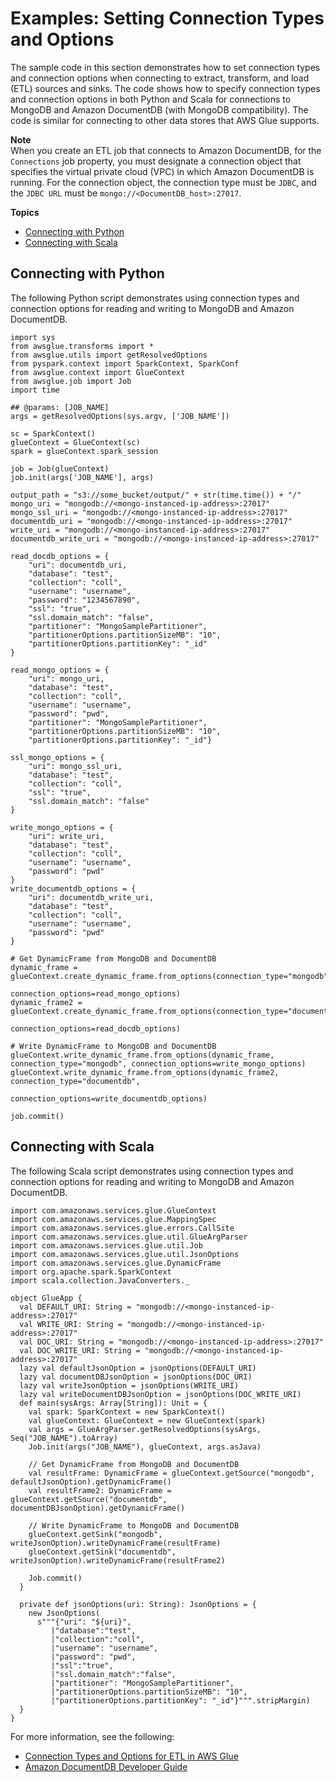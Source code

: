 # Examples: Setting Connection Types and Options<a name="aws-glue-programming-etl-connect-samples"></a>

The sample code in this section demonstrates how to set connection types and connection options when connecting to extract, transform, and load \(ETL\) sources and sinks\. The code shows how to specify connection types and connection options in both Python and Scala for connections to MongoDB and Amazon DocumentDB \(with MongoDB compatibility\)\. The code is similar for connecting to other data stores that AWS Glue supports\.

**Note**  
When you create an ETL job that connects to Amazon DocumentDB, for the `Connections` job property, you must designate a connection object that specifies the virtual private cloud \(VPC\) in which Amazon DocumentDB is running\. For the connection object, the connection type must be `JDBC`, and the `JDBC URL` must be `mongo://<DocumentDB_host>:27017`\.

**Topics**
+ [Connecting with Python](#etl-connect-with-python)
+ [Connecting with Scala](#etl-connect-with-scala)

## Connecting with Python<a name="etl-connect-with-python"></a>

The following Python script demonstrates using connection types and connection options for reading and writing to MongoDB and Amazon DocumentDB\.

```
import sys
from awsglue.transforms import *
from awsglue.utils import getResolvedOptions
from pyspark.context import SparkContext, SparkConf
from awsglue.context import GlueContext
from awsglue.job import Job
import time

## @params: [JOB_NAME]
args = getResolvedOptions(sys.argv, ['JOB_NAME'])

sc = SparkContext()
glueContext = GlueContext(sc)
spark = glueContext.spark_session

job = Job(glueContext)
job.init(args['JOB_NAME'], args)

output_path = "s3://some_bucket/output/" + str(time.time()) + "/"
mongo_uri = "mongodb://<mongo-instanced-ip-address>:27017"
mongo_ssl_uri = "mongodb://<mongo-instanced-ip-address>:27017"
documentdb_uri = "mongodb://<mongo-instanced-ip-address>:27017"
write_uri = "mongodb://<mongo-instanced-ip-address>:27017"
documentdb_write_uri = "mongodb://<mongo-instanced-ip-address>:27017"

read_docdb_options = {
    "uri": documentdb_uri,
    "database": "test",
    "collection": "coll",
    "username": "username",
    "password": "1234567890",
    "ssl": "true",
    "ssl.domain_match": "false",
    "partitioner": "MongoSamplePartitioner",
    "partitionerOptions.partitionSizeMB": "10",
    "partitionerOptions.partitionKey": "_id"
}

read_mongo_options = {
    "uri": mongo_uri,
    "database": "test",
    "collection": "coll",
    "username": "username",
    "password": "pwd",
    "partitioner": "MongoSamplePartitioner",
    "partitionerOptions.partitionSizeMB": "10",
    "partitionerOptions.partitionKey": "_id"}

ssl_mongo_options = {
    "uri": mongo_ssl_uri,
    "database": "test",
    "collection": "coll",
    "ssl": "true",
    "ssl.domain_match": "false"
}

write_mongo_options = {
    "uri": write_uri,
    "database": "test",
    "collection": "coll",
    "username": "username",
    "password": "pwd"
}
write_documentdb_options = {
    "uri": documentdb_write_uri,
    "database": "test",
    "collection": "coll",
    "username": "username",
    "password": "pwd"
}

# Get DynamicFrame from MongoDB and DocumentDB
dynamic_frame = glueContext.create_dynamic_frame.from_options(connection_type="mongodb",
                                                              connection_options=read_mongo_options)
dynamic_frame2 = glueContext.create_dynamic_frame.from_options(connection_type="documentdb",
                                                               connection_options=read_docdb_options)

# Write DynamicFrame to MongoDB and DocumentDB
glueContext.write_dynamic_frame.from_options(dynamic_frame, connection_type="mongodb", connection_options=write_mongo_options)
glueContext.write_dynamic_frame.from_options(dynamic_frame2, connection_type="documentdb",
                                             connection_options=write_documentdb_options)

job.commit()
```

## Connecting with Scala<a name="etl-connect-with-scala"></a>

The following Scala script demonstrates using connection types and connection options for reading and writing to MongoDB and Amazon DocumentDB\.

```
import com.amazonaws.services.glue.GlueContext
import com.amazonaws.services.glue.MappingSpec
import com.amazonaws.services.glue.errors.CallSite
import com.amazonaws.services.glue.util.GlueArgParser
import com.amazonaws.services.glue.util.Job
import com.amazonaws.services.glue.util.JsonOptions
import com.amazonaws.services.glue.DynamicFrame
import org.apache.spark.SparkContext
import scala.collection.JavaConverters._

object GlueApp {
  val DEFAULT_URI: String = "mongodb://<mongo-instanced-ip-address>:27017"
  val WRITE_URI: String = "mongodb://<mongo-instanced-ip-address>:27017"
  val DOC_URI: String = "mongodb://<mongo-instanced-ip-address>:27017"
  val DOC_WRITE_URI: String = "mongodb://<mongo-instanced-ip-address>:27017"
  lazy val defaultJsonOption = jsonOptions(DEFAULT_URI)
  lazy val documentDBJsonOption = jsonOptions(DOC_URI)
  lazy val writeJsonOption = jsonOptions(WRITE_URI)
  lazy val writeDocumentDBJsonOption = jsonOptions(DOC_WRITE_URI)
  def main(sysArgs: Array[String]): Unit = {
    val spark: SparkContext = new SparkContext()
    val glueContext: GlueContext = new GlueContext(spark)
    val args = GlueArgParser.getResolvedOptions(sysArgs, Seq("JOB_NAME").toArray)
    Job.init(args("JOB_NAME"), glueContext, args.asJava)

    // Get DynamicFrame from MongoDB and DocumentDB
    val resultFrame: DynamicFrame = glueContext.getSource("mongodb", defaultJsonOption).getDynamicFrame()
    val resultFrame2: DynamicFrame = glueContext.getSource("documentdb", documentDBJsonOption).getDynamicFrame()

    // Write DynamicFrame to MongoDB and DocumentDB
    glueContext.getSink("mongodb", writeJsonOption).writeDynamicFrame(resultFrame)
    glueContext.getSink("documentdb", writeJsonOption).writeDynamicFrame(resultFrame2)

    Job.commit()
  }

  private def jsonOptions(uri: String): JsonOptions = {
    new JsonOptions(
      s"""{"uri": "${uri}",
         |"database":"test",
         |"collection":"coll",
         |"username": "username",
         |"password": "pwd",
         |"ssl":"true",
         |"ssl.domain_match":"false",
         |"partitioner": "MongoSamplePartitioner",
         |"partitionerOptions.partitionSizeMB": "10",
         |"partitionerOptions.partitionKey": "_id"}""".stripMargin)
  }
}
```

For more information, see the following:
+ [Connection Types and Options for ETL in AWS Glue](aws-glue-programming-etl-connect.md)
+ [Amazon DocumentDB Developer Guide](https://docs.aws.amazon.com/documentdb/latest/developerguide)